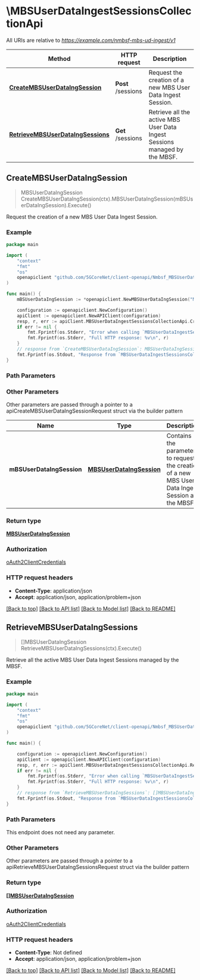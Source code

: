 # \MBSUserDataIngestSessionsCollectionApi

All URIs are relative to *https://example.com/nmbsf-mbs-ud-ingest/v1*

Method | HTTP request | Description
------------- | ------------- | -------------
[**CreateMBSUserDataIngSession**](MBSUserDataIngestSessionsCollectionApi.md#CreateMBSUserDataIngSession) | **Post** /sessions | Request the creation of a new MBS User Data Ingest Session.
[**RetrieveMBSUserDataIngSessions**](MBSUserDataIngestSessionsCollectionApi.md#RetrieveMBSUserDataIngSessions) | **Get** /sessions | Retrieve all the active MBS User Data Ingest Sessions managed by the MBSF.



## CreateMBSUserDataIngSession

> MBSUserDataIngSession CreateMBSUserDataIngSession(ctx).MBSUserDataIngSession(mBSUserDataIngSession).Execute()

Request the creation of a new MBS User Data Ingest Session.

### Example

```go
package main

import (
    "context"
    "fmt"
    "os"
    openapiclient "github.com/5GCoreNet/client-openapi/Nmbsf_MBSUserDataIngestSession"
)

func main() {
    mBSUserDataIngSession := *openapiclient.NewMBSUserDataIngSession("MbsUserServId_example", map[string]MBSDistributionSessionInfo{"key": *openapiclient.NewMBSDistributionSessionInfo("MaxContBitRate_example", openapiclient.DistributionMethod{DistributionMethodOneOf: penapiclient.DistributionMethod_oneOf("OBJECT")})}) // MBSUserDataIngSession | Contains the parameters to request the creation of a new MBS User Data Ingest Session  at the MBSF. 

    configuration := openapiclient.NewConfiguration()
    apiClient := openapiclient.NewAPIClient(configuration)
    resp, r, err := apiClient.MBSUserDataIngestSessionsCollectionApi.CreateMBSUserDataIngSession(context.Background()).MBSUserDataIngSession(mBSUserDataIngSession).Execute()
    if err != nil {
        fmt.Fprintf(os.Stderr, "Error when calling `MBSUserDataIngestSessionsCollectionApi.CreateMBSUserDataIngSession``: %v\n", err)
        fmt.Fprintf(os.Stderr, "Full HTTP response: %v\n", r)
    }
    // response from `CreateMBSUserDataIngSession`: MBSUserDataIngSession
    fmt.Fprintf(os.Stdout, "Response from `MBSUserDataIngestSessionsCollectionApi.CreateMBSUserDataIngSession`: %v\n", resp)
}
```

### Path Parameters



### Other Parameters

Other parameters are passed through a pointer to a apiCreateMBSUserDataIngSessionRequest struct via the builder pattern


Name | Type | Description  | Notes
------------- | ------------- | ------------- | -------------
 **mBSUserDataIngSession** | [**MBSUserDataIngSession**](MBSUserDataIngSession.md) | Contains the parameters to request the creation of a new MBS User Data Ingest Session  at the MBSF.  | 

### Return type

[**MBSUserDataIngSession**](MBSUserDataIngSession.md)

### Authorization

[oAuth2ClientCredentials](../README.md#oAuth2ClientCredentials)

### HTTP request headers

- **Content-Type**: application/json
- **Accept**: application/json, application/problem+json

[[Back to top]](#) [[Back to API list]](../README.md#documentation-for-api-endpoints)
[[Back to Model list]](../README.md#documentation-for-models)
[[Back to README]](../README.md)


## RetrieveMBSUserDataIngSessions

> []MBSUserDataIngSession RetrieveMBSUserDataIngSessions(ctx).Execute()

Retrieve all the active MBS User Data Ingest Sessions managed by the MBSF.

### Example

```go
package main

import (
    "context"
    "fmt"
    "os"
    openapiclient "github.com/5GCoreNet/client-openapi/Nmbsf_MBSUserDataIngestSession"
)

func main() {

    configuration := openapiclient.NewConfiguration()
    apiClient := openapiclient.NewAPIClient(configuration)
    resp, r, err := apiClient.MBSUserDataIngestSessionsCollectionApi.RetrieveMBSUserDataIngSessions(context.Background()).Execute()
    if err != nil {
        fmt.Fprintf(os.Stderr, "Error when calling `MBSUserDataIngestSessionsCollectionApi.RetrieveMBSUserDataIngSessions``: %v\n", err)
        fmt.Fprintf(os.Stderr, "Full HTTP response: %v\n", r)
    }
    // response from `RetrieveMBSUserDataIngSessions`: []MBSUserDataIngSession
    fmt.Fprintf(os.Stdout, "Response from `MBSUserDataIngestSessionsCollectionApi.RetrieveMBSUserDataIngSessions`: %v\n", resp)
}
```

### Path Parameters

This endpoint does not need any parameter.

### Other Parameters

Other parameters are passed through a pointer to a apiRetrieveMBSUserDataIngSessionsRequest struct via the builder pattern


### Return type

[**[]MBSUserDataIngSession**](MBSUserDataIngSession.md)

### Authorization

[oAuth2ClientCredentials](../README.md#oAuth2ClientCredentials)

### HTTP request headers

- **Content-Type**: Not defined
- **Accept**: application/json, application/problem+json

[[Back to top]](#) [[Back to API list]](../README.md#documentation-for-api-endpoints)
[[Back to Model list]](../README.md#documentation-for-models)
[[Back to README]](../README.md)


